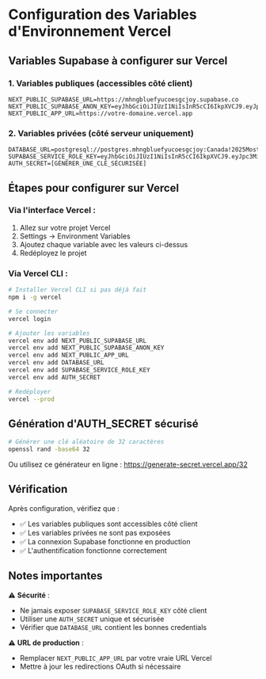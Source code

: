 # Configuration des Variables d'Environnement Vercel

## Variables Supabase à configurer sur Vercel

### 1. Variables publiques (accessibles côté client)
```
NEXT_PUBLIC_SUPABASE_URL=https://mhngbluefyucoesgcjoy.supabase.co
NEXT_PUBLIC_SUPABASE_ANON_KEY=eyJhbGciOiJIUzI1NiIsInR5cCI6IkpXVCJ9.eyJpc3MiOiJzdXBhYmFzZSIsInJlZiI6Im1obmdibHVlZnl1Y29lc2djam95Iiwicm9sZSI6ImFub24iLCJpYXQiOjE3NDYxMzE3MjIsImV4cCI6MjA2MTcwNzcyMn0.buEObYOAzS8eCKZ6tti0gER1Xh1pjmEAMbDJVnX5WDU
NEXT_PUBLIC_APP_URL=https://votre-domaine.vercel.app
```

### 2. Variables privées (côté serveur uniquement)
```
DATABASE_URL=postgresql://postgres.mhngbluefyucoesgcjoy:Canada!2025Mosta@db.mhngbluefyucoesgcjoy.supabase.co:5432/postgres
SUPABASE_SERVICE_ROLE_KEY=eyJhbGciOiJIUzI1NiIsInR5cCI6IkpXVCJ9.eyJpc3MiOiJzdXBhYmFzZSIsInJlZiI6Im1obmdibHVlZnl1Y29lc2djam95Iiwicm9sZSI6InNlcnZpY2Vfcm9sZSIsImlhdCI6MTc0NjEzMTcyMiwiZXhwIjoyMDYxNzA3NzIyfQ.GWP_COePfH8YlwuEX7zRc55U5p4XSlCJE5hJehGIurw
AUTH_SECRET=[GÉNÉRER_UNE_CLÉ_SÉCURISÉE]
```

## Étapes pour configurer sur Vercel

### Via l'interface Vercel :
1. Allez sur votre projet Vercel
2. Settings → Environment Variables
3. Ajoutez chaque variable avec les valeurs ci-dessus
4. Redéployez le projet

### Via Vercel CLI :
```bash
# Installer Vercel CLI si pas déjà fait
npm i -g vercel

# Se connecter
vercel login

# Ajouter les variables
vercel env add NEXT_PUBLIC_SUPABASE_URL
vercel env add NEXT_PUBLIC_SUPABASE_ANON_KEY
vercel env add NEXT_PUBLIC_APP_URL
vercel env add DATABASE_URL
vercel env add SUPABASE_SERVICE_ROLE_KEY
vercel env add AUTH_SECRET

# Redéployer
vercel --prod
```

## Génération d'AUTH_SECRET sécurisé

```bash
# Générer une clé aléatoire de 32 caractères
openssl rand -base64 32
```

Ou utilisez ce générateur en ligne : https://generate-secret.vercel.app/32

## Vérification

Après configuration, vérifiez que :
- ✅ Les variables publiques sont accessibles côté client
- ✅ Les variables privées ne sont pas exposées
- ✅ La connexion Supabase fonctionne en production
- ✅ L'authentification fonctionne correctement

## Notes importantes

⚠️ **Sécurité** :
- Ne jamais exposer `SUPABASE_SERVICE_ROLE_KEY` côté client
- Utiliser une `AUTH_SECRET` unique et sécurisée
- Vérifier que `DATABASE_URL` contient les bonnes credentials

⚠️ **URL de production** :
- Remplacer `NEXT_PUBLIC_APP_URL` par votre vraie URL Vercel
- Mettre à jour les redirections OAuth si nécessaire